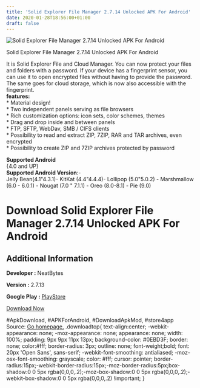 ```yaml
---
title: 'Solid Explorer File Manager 2.7.14 Unlocked APK For Android'
date: 2020-01-28T18:56:00+01:00
draft: false
---
```


![Solid Explorer File Manager 2.7.14 Unlocked APK For Android](https://i2.wp.com/apkhome.net/wp-content/uploads/2020/01/Solid-Explorer-File-Manager-2.7.14-Unlocked.png "Solid Explorer File Manager 2.7.14 Unlocked APK For Android")

  

Solid Explorer File Manager 2.7.14 Unlocked APK For Android

It is Solid Explorer File and Cloud Manager. You can now protect your files and folders with a password. If your device has a fingerprint sensor, you can use it to open encrypted files without having to provide the password. The same goes for cloud storage, which is now also accessible with the fingerprint.  
**features:**  
\* Material design!  
\* Two independent panels serving as file browsers  
\* Rich customization options: icon sets, color schemes, themes  
\* Drag and drop inside and between panels  
\* FTP, SFTP, WebDav, SMB / CIFS clients  
\* Possibility to read and extract ZIP, 7ZIP, RAR and TAR archives, even encrypted  
\* Possibility to create ZIP and 7ZIP archives protected by password

**Supported Android**  
{4.0 and UP}  
**Supported Android Version**:-  
Jelly Bean(4.1"4.3.1)- KitKat (4.4"4.4.4)- Lollipop (5.0"5.0.2) - Marshmallow (6.0 - 6.0.1) - Nougat (7.0 " 7.1.1) - Oreo (8.0-8.1) - Pie (9.0)

Download Solid Explorer File Manager 2.7.14 Unlocked APK For Android
====================================================================

Additional Information
----------------------

**Developer :** NeatBytes

**Version :** 2.7.13

**Google Play :** [PlayStore](https://play.google.com/store/apps/details?id=pl.solidexplorer2)

  

[Download Now](https://store4app.co/post/solid-explorer-file-manager-2-7-14-unlocked-apk-for-android_1580234025)

  
#ApkDownload, #APKForAndroid, #DownloadApkMod, #store4app  
Source: [Go homepage.](https://store4app.co/post/solid-explorer-file-manager-2-7-14-unlocked-apk-for-android_1580234025) .downloadtop{ text-align:center; -webkit-appearance: none; -moz-appearance: none; appearance: none; width: 100%; padding: 9px 9px 11px 13px; background-color: #0EBD3F; border: none; color:#fff; border-radius: 3px; outline: none; font-weight;bold; font: 20px 'Open Sans', sans-serif; -webkit-font-smoothing: antialiased; -moz-osx-font-smoothing: grayscale; color: #fff; cursor: pointer; border-radius:15px;-webkit-border-radius:15px;-moz-border-radius:5px;box-shadow:0 0 5px rgba(0,0,0,.2);-moz-box-shadow:0 0 5px rgba(0,0,0,.2);-webkit-box-shadow:0 0 5px rgba(0,0,0,.2) !important; }